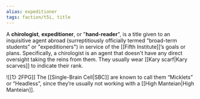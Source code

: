 ```yaml
---
alias: expeditioner
tags: faction/t5i, title
---
```

A **chirologist**, **expeditioner**, or "**hand-reader**", is a title given to an inquisitive agent abroad (surreptitiously officially termed “broad-term students” or "expeditioners") in service of the [[Fifth Institute]]’s goals or plans. Specifically, a chirologist is an agent that doesn't have any direct oversight taking the reins from them. They usually wear [[Kary scarf|Kary scarves]] to indicate their rank.

![[⎋ 2FPG]]
The [[Single-Brain Cell|SBC]] are known to call them “Micklets” or “Headless”, since they’re usually not working with a [[High Manteian|High Manteian]].